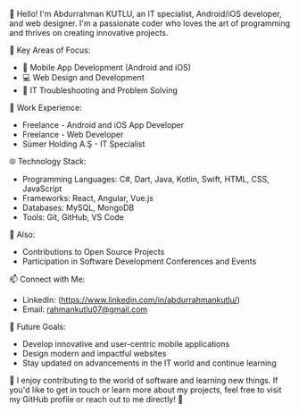 👋 Hello! I'm Abdurrahman KUTLU, an IT specialist, Android/iOS developer, and web designer. I'm a passionate coder who loves the art of programming and thrives on creating innovative projects.

🚀 Key Areas of Focus:
- 📱 Mobile App Development (Android and iOS)
- 💻 Web Design and Development
- 🔧 IT Troubleshooting and Problem Solving

💼 Work Experience:
- Freelance - Android and iOS App Developer
- Freelance - Web Developer
- Sümer Holding A.Ş - IT Specialist

🌐 Technology Stack:
- Programming Languages: C#, Dart, Java, Kotlin, Swift, HTML, CSS, JavaScript
- Frameworks: React, Angular, Vue.js
- Databases: MySQL, MongoDB
- Tools: Git, GitHub, VS Code

🌟 Also:
- Contributions to Open Source Projects
- Participation in Software Development Conferences and Events

📫 Connect with Me:
- LinkedIn: (https://www.linkedin.com/in/abdurrahmankutlu/)
- Email: rahmankutlu07@gmail.com

🚀 Future Goals:
- Develop innovative and user-centric mobile applications
- Design modern and impactful websites
- Stay updated on advancements in the IT world and continue learning

🎯 I enjoy contributing to the world of software and learning new things. If you'd like to get in touch or learn more about my projects, feel free to visit my GitHub profile or reach out to me directly! 🚀

